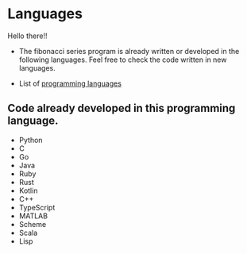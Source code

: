 # Languages

Hello there!!

- The fibonacci series program is already written or developed in the following languages. Feel free to check the code written in new languages.

- List of [programming languages](https://en.wikipedia.org/wiki/List_of_programming_languages)

## Code already developed in this programming language.

- Python
- C
- Go
- Java
- Ruby
- Rust
- Kotlin
- C++
- TypeScript
- MATLAB
- Scheme
- Scala
- Lisp

